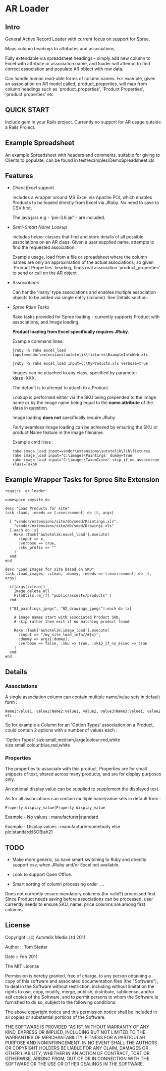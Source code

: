 # AR Loader

## Intro

General Active Record Loader with current focus on support for Spree.

Maps column headings to attributes and associations.

Fully extendable via spreadsheet headings - simply add new column to Excel with
attribute or association name, and loader will attempt to
find correct association and populate AR object with row data.

Can handle human read-able forms of column names. For example, given an association on AR model called,
product_properties, will map from column headings such as 'product_properties',
'Product Properties', 'product properties'  etc

## QUICK START

Include gem in your Rails project. Currently no support for AR usage outside a Rails Project.

## Example Spreadsheet

  An example Spreadsheet with headers and comments, suitable for giving to Clients
  to populate, can be found in test/examples/DemoSpreadsheet.xls

## Features

- *Direct Excel support*

  Includes a wrapper around MS Excel via Apache POI, which
  enables Products to be loaded directly from Excel via JRuby. No need to save to CSV first.

  The java jars e.g - 'poi-3.6.jar' - are included.

- *Semi-Smart Name Lookup*

  Includes helper classes that find and store details of all possible associations on an AR class.
  Given a user supplied name, attempts to find the requested association.

  Example usage, load from a file or spreadsheet where the column names are only
  an approximation of the actual associations, so given 'Product Properties' heading,
  finds real association 'product_properties' to send or call on the AR object

- *Associations*

  Can handle 'many' type associations and enables multiple association objects to
  be added via single entry (column). See Details section.

- *Spree Rake Tasks*

  Rake tasks provided for Spree loading - currently supports Product with associations,
  and Image loading.

  **Product loading from Excel specifically requires JRuby**. 

  Example command lines:

      jruby -S rake excel_load input=vendor\extensions\autotelik\fixtures\ExampleInfoWeb.xls

      jruby -S rake excel_load input=C:\MyProducts.xls verbose=true

  Images can be attached to any class, specified by parameter klass=XXX.

  The default is to attempt to attach to a Product.

  Lookup is performed either via the SKU being prepended to the image name or by the image name being equal to the **name attribute** of the klass in question.

  Image loading **does not** specifically require JRuby

  Fairly seamless Image loading can be achieved by ensuring the SKU or product Name
  feature in the image filename. 

  Example cmd lines :

      rake image_load input=vendor\extensions\autotelik\lib\fixtures
      rake image_load input="C:\images\Paintings' dummy=true
      rake image_load input="C:\images\TaxonIcons" skip_if_no_assoc=true klass=Taxon

## Example Wrapper Tasks for Spree Site Extension

    require 'ar_loader'

    namespace :mysite do

    desc "Load Products for site"
    task :load, :needs => [:environment] do |t, args|

      [ "vendor/extensions/site/db/seed/Paintings.xls",
        "vendor/extensions/site/db/seed/Drawings.xls"
      ].each do |x|
        Rake::Task['autotelik:excel_load'].execute(
          :input => x,
          :verbose => true,
          :sku_prefix => ""
        )
      end
    end

    desc "Load Images for site based on SKU"
    task :load_images, :clean, :dummy, :needs => [:environment] do |t, args|

      if(args[:clean])
        Image.delete_all
        FileUtils.rm_rf( "public/assests/products" )
      end

      ["01_paintings_jpegs", "02_drawings_jpegs"].each do |x|

        # image names start with associated Product SKU,
        # skip rather then exit if no matching product found

        Rake::Task['autotelik:image_load'].execute(
          :input => "/my_site_load_info//#{x}",
          :dummy => args[:dummy],
          :verbose => false, :sku => true, :skip_if_no_assoc => true
        )  
      end
    end

## Details

### Associations

A single association column can contain multiple name/value sets in default form :

    Name1:value1, value2|Name2:value1, value2, value3|Name3:value1, value2 etc

So for example a Column for an 'Option Types' association on a Product,
 could contain 2 options with a number of values each :

'Option Types'
    size:small,medium,large|colour:red,white
    size:small|colour:blue,red,white

### Properties

The properties to associate with this product.
Properties are for small snippets of text, shared across many products,
and are for display purposes only.

An optional display value can be supplied to supplement the displayed text.

As for all associations can contain multiple name/value sets in default form :

    Property:display_value|Property:display_value

Example - No values :
    manufacturer|standard

Example - Display  values :
    manufacturer:somebody else plc|standard:ISOBlah21

## TODO

  - Make more generic, so have smart switching to Ruby and directly support csv,
  when JRuby and/or Excel not available.

  - Look to support Open Office.

  - Smart sorting of column processing order ....

  Does not currently ensure mandatory columns (for valid?) processed first.
  Since Product needs saving before associations can be processed, user currently
  needs to ensure SKU, name, price columns are among first columns

## License

Copyright:: (c) Autotelik Media Ltd 2011

Author ::   Tom Statter

Date ::     Feb 2011

The MIT License

Permission is hereby granted, free of charge, to any person obtaining a copy
of this software and associated documentation files (the "Software"), to deal
in the Software without restriction, including without limitation the rights
to use, copy, modify, merge, publish, distribute, sublicense, and/or sell
copies of the Software, and to permit persons to whom the Software is
furnished to do so, subject to the following conditions:

The above copyright notice and this permission notice shall be included in
all copies or substantial portions of the Software.

THE SOFTWARE IS PROVIDED "AS IS", WITHOUT WARRANTY OF ANY KIND, EXPRESS OR
IMPLIED, INCLUDING BUT NOT LIMITED TO THE WARRANTIES OF MERCHANTABILITY,
FITNESS FOR A PARTICULAR PURPOSE AND NONINFRINGEMENT. IN NO EVENT SHALL THE
AUTHORS OR COPYRIGHT HOLDERS BE LIABLE FOR ANY CLAIM, DAMAGES OR OTHER
LIABILITY, WHETHER IN AN ACTION OF CONTRACT, TORT OR OTHERWISE, ARISING FROM,
OUT OF OR IN CONNECTION WITH THE SOFTWARE OR THE USE OR OTHER DEALINGS IN
THE SOFTWARE.